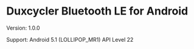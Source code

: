 # Duxcycler Bluetooth LE for Android

Version: 1.0.0

Support: Android 5.1 (LOLLIPOP_MR1) API Level 22
